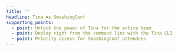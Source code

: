 ```yaml
---
title: ''
headline: Tina ❤️s SmashingConf
supporting_points:
  - point: Unlock the power of Tina for the entire team
  - point: Deploy right from the command line with the Tina CLI
  - point: Priority access for SmashingConf attendees
---
```

